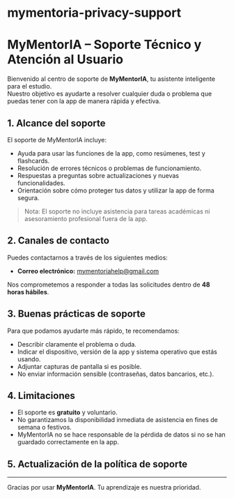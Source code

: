 # mymentoria-privacy-support
# MyMentorIA – Soporte Técnico y Atención al Usuario

Bienvenido al centro de soporte de **MyMentorIA**, tu asistente inteligente para el estudio.  
Nuestro objetivo es ayudarte a resolver cualquier duda o problema que puedas tener con la app de manera rápida y efectiva.

## 1. Alcance del soporte

El soporte de MyMentorIA incluye:

- Ayuda para usar las funciones de la app, como resúmenes, test y flashcards.  
- Resolución de errores técnicos o problemas de funcionamiento.  
- Respuestas a preguntas sobre actualizaciones y nuevas funcionalidades.  
- Orientación sobre cómo proteger tus datos y utilizar la app de forma segura.

> Nota: El soporte no incluye asistencia para tareas académicas ni asesoramiento profesional fuera de la app.

## 2. Canales de contacto

Puedes contactarnos a través de los siguientes medios:

- **Correo electrónico:** mymentoriahelp@gmail.com



Nos comprometemos a responder a todas las solicitudes dentro de **48 horas hábiles**.

## 3. Buenas prácticas de soporte

Para que podamos ayudarte más rápido, te recomendamos:

- Describir claramente el problema o duda.  
- Indicar el dispositivo, versión de la app y sistema operativo que estás usando.  
- Adjuntar capturas de pantalla si es posible.  
- No enviar información sensible (contraseñas, datos bancarios, etc.).

## 4. Limitaciones

- El soporte es **gratuito** y voluntario.  
- No garantizamos la disponibilidad inmediata de asistencia en fines de semana o festivos.  
- MyMentorIA no se hace responsable de la pérdida de datos si no se han guardado correctamente en la app.

## 5. Actualización de la política de soporte


---

Gracias por usar **MyMentorIA**. Tu aprendizaje es nuestra prioridad.
